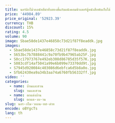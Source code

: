 ```yaml
---
title: นอร์ดิกไม้วอลนัทสีดำทึบสองชั้นกับผนังคอมพิวเตอร์ตู้หนังสือพับเก็บได้
price: '44984.89'
price_original: '52923.39'
currency: THB
discount: 15%
rating: 4.5
volume: 90
image: Sbae58de1437e46858c73d21f87f8eaddk.jpg
images:
  - Sbae58de1437e46858c73d21f87f8eaddk.jpg
  - S653bc7b7888441c9a70fb9b47965ab25F.jpg
  - S0cc17973767e492eb308d86785d35f57K.jpg
  - S083cdf14af5041a99e6b099e73370dd9t.jpg
  - S7945d920084c403086d6ebfca6d5b8a0o.jpg
  - Sfb62430ea9a34b3aa74a6760fb56332ff.jpg
video: ''
categories:
  - name: บ้านและสวน
    slug: านและสวน
  - name: ตกแต่งบ้าน
    slug: ตกแต-งบ-าน
slug: นอร-กไม-วอลน-ทส-ดำท
encode: oBYgcTs
lang: th
---
```

  